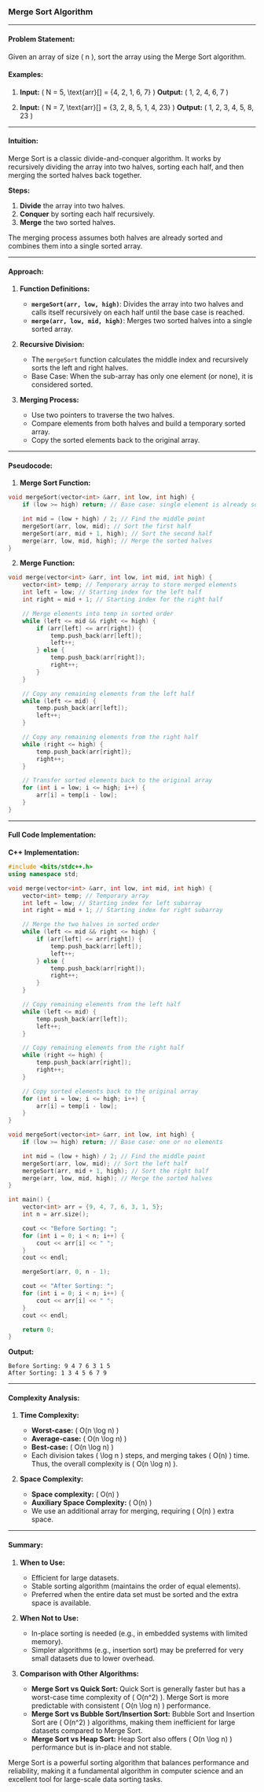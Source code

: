 ### Merge Sort Algorithm

---

#### Problem Statement:

Given an array of size \( n \), sort the array using the Merge Sort algorithm.

#### Examples:

1. **Input:** \( N = 5, \text{arr}[] = \{4, 2, 1, 6, 7\} \)
   **Output:** \( 1, 2, 4, 6, 7 \)

2. **Input:** \( N = 7, \text{arr}[] = \{3, 2, 8, 5, 1, 4, 23\} \)
   **Output:** \( 1, 2, 3, 4, 5, 8, 23 \)

---

#### Intuition:

Merge Sort is a classic divide-and-conquer algorithm. It works by recursively dividing the array into two halves, sorting each half, and then merging the sorted halves back together.

**Steps:**

1. **Divide** the array into two halves.
2. **Conquer** by sorting each half recursively.
3. **Merge** the two sorted halves.

The merging process assumes both halves are already sorted and combines them into a single sorted array.

---

#### Approach:

1. **Function Definitions:**
   - **`mergeSort(arr, low, high)`**: Divides the array into two halves and calls itself recursively on each half until the base case is reached.
   - **`merge(arr, low, mid, high)`**: Merges two sorted halves into a single sorted array.

2. **Recursive Division:**
   - The `mergeSort` function calculates the middle index and recursively sorts the left and right halves.
   - Base Case: When the sub-array has only one element (or none), it is considered sorted.

3. **Merging Process:**
   - Use two pointers to traverse the two halves.
   - Compare elements from both halves and build a temporary sorted array.
   - Copy the sorted elements back to the original array.

---

#### Pseudocode:

1. **Merge Sort Function:**

```cpp
void mergeSort(vector<int> &arr, int low, int high) {
    if (low >= high) return; // Base case: single element is already sorted

    int mid = (low + high) / 2; // Find the middle point
    mergeSort(arr, low, mid); // Sort the first half
    mergeSort(arr, mid + 1, high); // Sort the second half
    merge(arr, low, mid, high); // Merge the sorted halves
}
```

2. **Merge Function:**

```cpp
void merge(vector<int> &arr, int low, int mid, int high) {
    vector<int> temp; // Temporary array to store merged elements
    int left = low; // Starting index for the left half
    int right = mid + 1; // Starting index for the right half

    // Merge elements into temp in sorted order
    while (left <= mid && right <= high) {
        if (arr[left] <= arr[right]) {
            temp.push_back(arr[left]);
            left++;
        } else {
            temp.push_back(arr[right]);
            right++;
        }
    }

    // Copy any remaining elements from the left half
    while (left <= mid) {
        temp.push_back(arr[left]);
        left++;
    }

    // Copy any remaining elements from the right half
    while (right <= high) {
        temp.push_back(arr[right]);
        right++;
    }

    // Transfer sorted elements back to the original array
    for (int i = low; i <= high; i++) {
        arr[i] = temp[i - low];
    }
}
```

---

#### Full Code Implementation:

**C++ Implementation:**

```cpp
#include <bits/stdc++.h>
using namespace std;

void merge(vector<int> &arr, int low, int mid, int high) {
    vector<int> temp; // Temporary array
    int left = low; // Starting index for left subarray
    int right = mid + 1; // Starting index for right subarray

    // Merge the two halves in sorted order
    while (left <= mid && right <= high) {
        if (arr[left] <= arr[right]) {
            temp.push_back(arr[left]);
            left++;
        } else {
            temp.push_back(arr[right]);
            right++;
        }
    }

    // Copy remaining elements from the left half
    while (left <= mid) {
        temp.push_back(arr[left]);
        left++;
    }

    // Copy remaining elements from the right half
    while (right <= high) {
        temp.push_back(arr[right]);
        right++;
    }

    // Copy sorted elements back to the original array
    for (int i = low; i <= high; i++) {
        arr[i] = temp[i - low];
    }
}

void mergeSort(vector<int> &arr, int low, int high) {
    if (low >= high) return; // Base case: one or no elements

    int mid = (low + high) / 2; // Find the middle point
    mergeSort(arr, low, mid); // Sort the left half
    mergeSort(arr, mid + 1, high); // Sort the right half
    merge(arr, low, mid, high); // Merge the sorted halves
}

int main() {
    vector<int> arr = {9, 4, 7, 6, 3, 1, 5};
    int n = arr.size();

    cout << "Before Sorting: ";
    for (int i = 0; i < n; i++) {
        cout << arr[i] << " ";
    }
    cout << endl;

    mergeSort(arr, 0, n - 1);

    cout << "After Sorting: ";
    for (int i = 0; i < n; i++) {
        cout << arr[i] << " ";
    }
    cout << endl;

    return 0;
}
```

**Output:**

```
Before Sorting: 9 4 7 6 3 1 5 
After Sorting: 1 3 4 5 6 7 9 
```

---

#### Complexity Analysis:

1. **Time Complexity:**
   - **Worst-case:** \( O(n \log n) \)
   - **Average-case:** \( O(n \log n) \)
   - **Best-case:** \( O(n \log n) \)
   - Each division takes \( \log n \) steps, and merging takes \( O(n) \) time. Thus, the overall complexity is \( O(n \log n) \).

2. **Space Complexity:**
   - **Space complexity:** \( O(n) \)
   - **Auxiliary Space Complexity:** \( O(n) \)
   - We use an additional array for merging, requiring \( O(n) \) extra space.

---

#### Summary:

1. **When to Use:**
   - Efficient for large datasets.
   - Stable sorting algorithm (maintains the order of equal elements).
   - Preferred when the entire data set must be sorted and the extra space is available.

2. **When Not to Use:**
   - In-place sorting is needed (e.g., in embedded systems with limited memory).
   - Simpler algorithms (e.g., insertion sort) may be preferred for very small datasets due to lower overhead.

3. **Comparison with Other Algorithms:**
   - **Merge Sort vs Quick Sort:** Quick Sort is generally faster but has a worst-case time complexity of \( O(n^2) \). Merge Sort is more predictable with consistent \( O(n \log n) \) performance.
   - **Merge Sort vs Bubble Sort/Insertion Sort:** Bubble Sort and Insertion Sort are \( O(n^2) \) algorithms, making them inefficient for large datasets compared to Merge Sort.
   - **Merge Sort vs Heap Sort:** Heap Sort also offers \( O(n \log n) \) performance but is in-place and not stable.

Merge Sort is a powerful sorting algorithm that balances performance and reliability, making it a fundamental algorithm in computer science and an excellent tool for large-scale data sorting tasks.